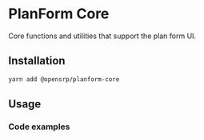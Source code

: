 # PlanForm Core

Core functions and utilities that support the plan form UI.

## Installation

```sh
yarn add @opensrp/planform-core
```

<!--
Include further installation instructions, for instance if the package requires for the user
to manually add css.
-->

## Usage

<!--

### Props/ Configuration

#### linkerField

_Optional_(`string` | `undefined` = `undefined`)

When the table is rendered, you can click anywhere on a row to drill down to the next level of the hierarchy. However, you may want to display some kind of indication that it is possible to drill down on a row of data. The `linkerField` prop allows you to define which field should have this indicator. By default this is set to the `id` field.

-->

### Code examples

<!--

A single simple, minimal, working snippet for each use-case that the package supports

```tsx
import { DrillDownTable, columnsFromObjects } from '@onaio/drill-down-table/';

const props = {
  columns: columnsFromObjects(data),
  data
};
<DrillDownTable {...props} />;
```

-->
